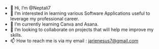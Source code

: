- 👋 Hi, I’m @Neptali7
- 👀 I’m interested in learning various Software Applications useful to leverage my professional career.
- 🌱 I’m currently learning Canva and Asana.
- 💞️ I’m looking to collaborate on projects that will help me improve my skills.
- 📫 How to reach me is via my email : jarienesus7@gmail.com

<!---
Neptali7/Neptali7 is a ✨ special ✨ repository because its `README.md` (this file) appears on your GitHub profile.
You can click the Preview link to take a look at your changes.
--->
